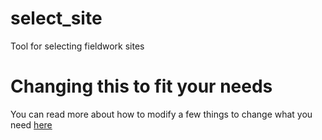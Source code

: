# select_site
Tool for selecting fieldwork sites

# Changing this to fit your needs

You can read more about how to modify a few things to change what you need [here](fixtures/README.md)


